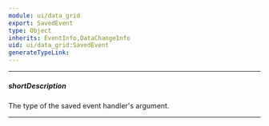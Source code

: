 ```yaml
---
module: ui/data_grid
export: SavedEvent
type: Object
inherits: EventInfo,DataChangeInfo
uid: ui/data_grid:SavedEvent
generateTypeLink: 
---
```

---
##### shortDescription
The type of the saved event handler's argument.

---
<!-- Description goes here -->